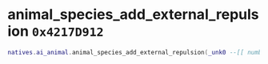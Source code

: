 # animal_species_add_external_repulsion `0x4217D912`

```lua
natives.ai_animal.animal_species_add_external_repulsion(_unk0 --[[ number ]], _unk1 --[[ number ]], _unk2 --[[ number ]], _unk3 --[[ number ]], _unk4 --[[ number ]])
```